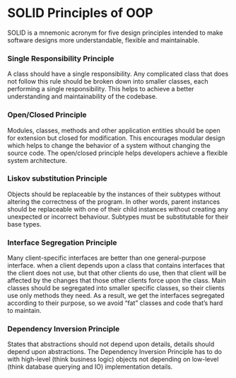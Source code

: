# SOLID Principles of OOP
SOLID is a mnemonic acronym for five design principles intended to make software designs more understandable, flexible and maintainable.

### Single Responsibility Principle
A class should have a single responsibility. Any complicated class that does not follow this rule should be broken down into smaller classes, each performing a single responsibility. This helps to achieve a better understanding and maintainability of the codebase.

### Open/Closed Principle
Modules, classes, methods and other application entities should be open for extension but closed for modification. This encourages modular design which helps to change the behavior of a system without changing the source code. The open/closed principle helps developers achieve a flexible system architecture.

### Liskov substitution Principle
Objects should be replaceable by the instances of their subtypes without altering the correctness of the program. In other words,  parent instances should be replaceable with one of their child instances without creating any unexpected or incorrect behaviour. Subtypes must be substitutable for their base types.

### Interface Segregation Principle
Many client-specific interfaces are better than one general-purpose interface. when a client depends upon a class that contains interfaces that the client does not use, but that other clients do use, then that client will be affected by the changes that those other clients force upon the class. Main classes should be segregated into smaller specific classes, so their clients use only methods they need. As a result, we get the interfaces segregated according to their purpose, so we avoid “fat” classes and code that’s hard to maintain.

### Dependency Inversion Principle
States that abstractions should not depend upon details, details should depend upon abstractions. The Dependency Inversion Principle has to do with high-level (think business logic) objects not depending on low-level (think database querying and IO) implementation details.